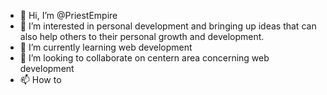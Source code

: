 - 👋 Hi, I’m @PriestEmpire
- 👀 I’m interested in personal development and bringing up ideas that can also help others to their personal growth and development.
- 🌱 I’m currently learning web development
- 💞️ I’m looking to collaborate on centern area concerning web development
- 📫 How to

<!---
PriestEmpire/PriestEmpire is a ✨ special ✨ repository because its `README.md` (this file) appears on your GitHub profile.
You can click the Preview link to take a look at your changes.
--->
